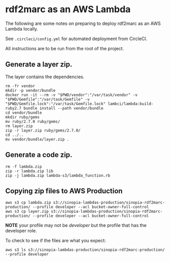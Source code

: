 # rdf2marc as an AWS Lambda

The following are some notes on preparing to deploy rdf2marc as an AWS Lambda locally.

See `.circleci/config.yml` for automated deployment from CircleCI.

All instructions are to be run from the root of the project.

## Generate a layer zip.
The layer contains the dependencies.
```
rm -fr vendor
mkdir -p vendor/bundle
docker run -it --rm -v "$PWD/vendor":"/var/task/vendor" -v "$PWD/Gemfile":"/var/task/Gemfile" -v "$PWD/Gemfile.lock":"/var/task/Gemfile.lock" lambci/lambda:build-ruby2.7 bundle install --path vendor/bundle
cd vendor/bundle
mkdir ruby/gems
mv ruby/2.7.0 ruby/gems/
rm layer.zip
zip -r layer.zip ruby/gems/2.7.0/
cd ../..
mv vendor/bundle/layer.zip .
```

## Generate a code zip.
```
rm -f lambda.zip
zip -r lambda.zip lib
zip -j lambda.zip lambda-s3/lambda_function.rb
```

## Copying zip files to AWS Production

```
aws s3 cp lambda.zip s3://sinopia-lambdas-production/sinopia-rdf2marc-production/ --profile developer --acl bucket-owner-full-control
aws s3 cp layer.zip s3://sinopia-lambdas-production/sinopia-rdf2marc-production/ --profile developer --acl bucket-owner-full-control
```
**NOTE** your profile may not be *developer* but the profile that has the developer role.

To check to see if the files are what you expect:
```
aws s3 ls s3://sinopia-lambdas-production/sinopia-rdf2marc-production/ --profile developer
```
